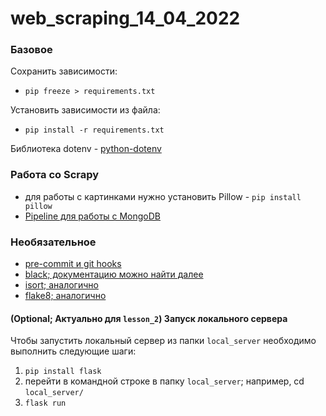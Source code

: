 # web_scraping_14_04_2022

### Базовое
Сохранить зависимости:
- `pip freeze > requirements.txt`

Установить зависимости из файла:
- `pip install -r requirements.txt`

Библиотека dotenv - [python-dotenv](https://pypi.org/project/python-dotenv/)

### Работа со Scrapy
- для работы с картинками нужно установить Pillow - `pip install pillow`
- [Pipeline для работы с MongoDB](https://docs.scrapy.org/en/latest/topics/item-pipeline.html#write-items-to-mongodb)


### Необязательное
- [pre-commit и git hooks](https://pre-commit.com/)
- [black; документацию можно найти далее](https://pypi.org/project/black/)
- [isort; аналогично](https://pypi.org/project/isort/)
- [flake8; аналогично](https://pypi.org/project/flake8/)


#### (Optional; Актуально для `lesson_2`) Запуск локального сервера
Чтобы запустить локальный сервер из папки `local_server` необходимо выполнить следующие шаги:
1. `pip install flask`
2. перейти в командной строке в папку `local_server`; например, cd `local_server/`
3. `flask run`
